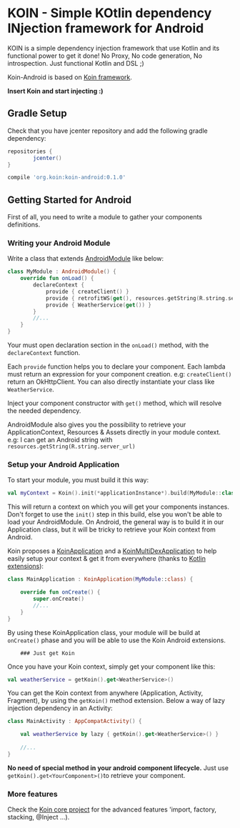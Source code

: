 # KOIN - Simple KOtlin dependency INjection framework for Android

KOIN is a simple dependency injection framework that use Kotlin and its functional power to get it done!  No Proxy, No code generation, No introspection. Just functional Kotlin and DSL ;)

Koin-Android is based on [Koin framework](https://github.com/Ekito/koin/).

**Insert Koin and start injecting :)**

## Gradle Setup

Check that you have jcenter repository and add the following gradle dependency:

```gradle
repositories {
        jcenter()
}

compile 'org.koin:koin-android:0.1.0'

```

## Getting Started for Android

First of all, you need to write a module to gather your components definitions.

### Writing your Android Module

Write a class that extends [AndroidModule](https://github.com/Ekito/koin-android/blob/master/koin-android/src/main/kotlin/org/koin/android/AndroidModule.kt) like below:

```Kotlin
class MyModule : AndroidModule() {
    override fun onLoad() {
        declareContext {
            provide { createClient() }
            provide { retrofitWS(get(), resources.getString(R.string.server_url)) }
            provide { WeatherService(get()) }
        }
        //...
    }
}

```
Your must open declaration section in the `onLoad()` method, with the `declareContext` function.  

Each `provide` function helps you to declare your component. Each lambda must return an expression for your component creation. e.g: `createClient()` return an OkHttpClient. You can also directly instantiate your class like `WeatherService`.

Inject your component constructor with `get()` method, which will resolve the needed dependency. 

AndroidModule also gives you the possibility to retrieve your ApplicationContext, Resources & Assets directly in your module context. e.g: I can get an Android string with `resources.getString(R.string.server_url)`

### Setup your Android Application

To start your module, you must build it this way: 

```Kotlin
val myContext = Koin().init(*applicationInstance*).build(MyModule::class)
```

This will return a context on which you will get your components instances. Don't forget to use the `init()` step in this build, else you won't be able to load your AndroidModule. On Android, the general way is to build it in our Application class, but it will be tricky to retrieve your Koin context from Android. 

Koin proposes a [KoinApplication](https://github.com/Ekito/koin-android/blob/master/koin-android/src/main/kotlin/org/koin/android/KoinApplication.kt) and a [KoinMultiDexApplication](https://github.com/Ekito/koin-android/blob/master/koin-android/src/main/kotlin/org/koin/android/KoinMultiDexApplication.kt) to help easily setup your context & get it from everywhere (thanks to [Kotlin extensions](https://github.com/Ekito/koin-android/blob/master/koin-android/src/main/kotlin/android/app/AndroidExt.kt)):

```Kotlin
class MainApplication : KoinApplication(MyModule::class) {

    override fun onCreate() {
        super.onCreate()
        //...
    }
}

```

By using these KoinApplication class, your module will be build at `onCreate()` phase and you will be able to use the Koin Android extensions.


        ### Just get Koin

Once you have your Koin context, simply get your component like this:

```Kotlin
val weatherService = getKoin().get<WeatherService>()
```

You can get the Koin context from anywhere (Application, Activity, Fragment), by using the `getKoin()` method extension. Below a way of lazy injection dependency in an Activity:

```Kotlin
class MainActivity : AppCompatActivity() {

    val weatherService by lazy { getKoin().get<WeatherService>() }
    
    //...
}
```

**No need of special method in your android component lifecycle.** Just use `getKoin().get<YourComponent>()`to retrieve your component.

### More features

Check the [Koin core project](https://github.com/Ekito/koin/) for the advanced features 'import, factory, stacking, @Inject ...).

